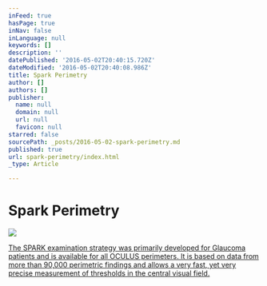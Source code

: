```yaml
---
inFeed: true
hasPage: true
inNav: false
inLanguage: null
keywords: []
description: ''
datePublished: '2016-05-02T20:40:15.720Z'
dateModified: '2016-05-02T20:40:08.986Z'
title: Spark Perimetry
author: []
authors: []
publisher:
  name: null
  domain: null
  url: null
  favicon: null
starred: false
sourcePath: _posts/2016-05-02-spark-perimetry.md
published: true
url: spark-perimetry/index.html
_type: Article

---
```

# Spark Perimetry
![](https://the-grid-user-content.s3-us-west-2.amazonaws.com/aba6b40e-a949-4b3a-b9aa-c531090d06ab.jpg)

[The SPARK examination strategy was primarily developed for Glaucoma patients and is available for all OCULUS perimeters. It is based on data from more than 90,000 perimetric findings and allows a very fast, yet very precise measurement of thresholds in the central visual field.][0]

[0]: http://www.oculus.de/us/products/perimetry/easyfield/perimetry-software/spark-strategy/#produkte_navi